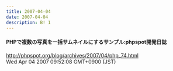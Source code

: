 ```yaml
---
title: 2007-04-04
date: 2007-04-04
description: B! 1
---
```


#### PHPで複数の写真を一括サムネイルにするサンプル:phpspot開発日誌
http://phpspot.org/blog/archives/2007/04/php_74.html<br>
Wed Apr 04 2007 09:52:08 GMT+0900 (JST)<br>



